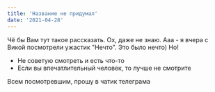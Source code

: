 ```yaml
---
title: 'Название не придумал'
date: '2021-04-28'
---
```


Чё бы Вам тут такое рассказать. Ох, даже не знаю. Ааа - я вчера с Викой посмотрели ужастик "Нечто". Это было нечто)
Но!

- Не советую смотреть и есть что-то
- Если вы впечатлительный человек, то лучше не смотрите

Всем посмотревшим, прошу в чатик телеграма